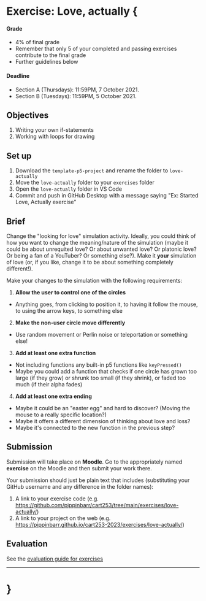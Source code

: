 # Exercise: Love, actually {

#### Grade

- 4% of final grade
- Remember that only 5 of your completed and passing exercises contribute to the final grade
- Further guidelines below

#### Deadline

- Section A (Thursdays): 11:59PM, 7 October 2021.
- Section B (Tuesdays): 11:59PM, 5 October 2021.

## Objectives

1. Writing your own if-statements
2. Working with loops for drawing

## Set up

1. Download the `template-p5-project` and rename the folder to `love-actually`
3. Move the `love-actually` folder to your `exercises` folder
4. Open the `love-actually` folder in VS Code
5. Commit and push in GitHub Desktop with a message saying "Ex: Started Love, Actually exercise"

## Brief

Change the "looking for love" simulation activity. Ideally, you could think of how you want to change the meaning/nature of the simulation (maybe it could be about unrequited love? Or about unwanted love? Or platonic love? Or being a fan of a YouTuber? Or something else?). Make it **your** simulation of love (or, if you like, change it to be about something completely different!).

Make your changes to the simulation with the following requirements:

1. **Allow the user to control one of the circles**

- Anything goes, from clicking to position it, to having it follow the mouse, to using the arrow keys, to something else

2. **Make the non-user circle move differently**

- Use random movement or Perlin noise or teleportation or something else!

3. **Add at least one extra function**

- Not including functions any built-in p5 functions like `keyPressed()`
- Maybe you could add a function that checks if one circle has grown too large (if they grow) or shrunk too small (if they shrink), or faded too much (if their alpha fades)

4. **Add at least one extra ending**

- Maybe it could be an "easter egg" and hard to discover? (Moving the mouse to a really specific location?)
- Maybe it offers a different dimension of thinking about love and loss?
- Maybe it's connected to the new function in the previous step?

## Submission

Submission will take place on **Moodle**. Go to the appropriately named **exercise** on the Moodle and then submit your work there.

Your submission should just be plain text that includes (substituting your GitHub username and any difference in the folder names):

1. A link to your exercise code (e.g. <https://github.com/pippinbarr/cart253/tree/main/exercises/love-actually/>)
2. A link to your project on the web (e.g. <https://pippinbarr.github.io/cart253-2023/exercises/love-actually/>)

## Evaluation

See the [evaluation guide for exercises](../evaluation-guide/)

---

# }
